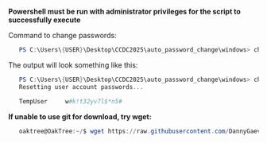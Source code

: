 **Powershell must be run with administrator privileges for the script to successfully execute**


Command to change passwords:   

```powershell
   PS C:\Users\{USER}\Desktop\CCDC2025\auto_password_change\windows> change_user_passwds.ps1
```

The output will look something like this:

```powershell
   PS C:\Users\{USER}\Desktop\CCDC2025\auto_password_change\windows> change_user_passwds.ps1
   Resetting user account passwords...

   TempUser     w#k!t32yv7l$*n5#
```

**If unable to use git for download, try wget:**
```powershell
   oaktree@OakTree:~/$ wget https://raw.githubusercontent.com/DannyGaev/CCDC2025/refs/heads/main/auto_password_change/windows/change_user_passwds.ps1
```